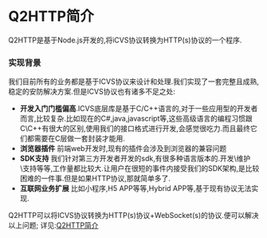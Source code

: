 # **Q2HTTP简介**
Q2HTTP是基于Node.js开发的,将iCVS协议转换为HTTP(s)协议的一个程序.
### 实现背景
我们目前所有的业务都是基于ICVS协议来设计和处理.我们实现了一套完整且成熟,稳定的安防解决方案.但是ICVS协议也有诸多不足之处:
- **开发入门门槛偏高**.ICVS底层库是基于C/C++语言的,对于一些应用型的开发者而言,比较复杂.比如现在的C#,java,javascript等,这些高级语言的编程习惯跟C\C\++有很大的区别,使用我们的接口格式进行开发,会感觉很吃力.而且最终它们都需要在C层做一套封装才能用.
- **浏览器插件** 前端web开发时,现有的插件会涉及到浏览器的兼容问题
- **SDK支持** 我们针对第三方开发者开发的sdk,有很多种语言版本的.开发\维护\支持等等,工作量都比较大.让用户在很短的事件内接受我们的SDK架构,是比较困难的一件事.但是如果HTTP协议,那就简单多了.
- **互联网业务扩展** 比如小程序,H5 APP等等,Hybrid APP等,基于现有协议无法实现.

Q2HTTP可以将ICVS协议转换为HTTP(s)协议+WebSocket(s)的协议.便可以解决以上问题;
详见:[Q2HTTP简介](https://github.com/tsinglink/MCURESTfulApi/wiki/MCUSDK开发指引)
